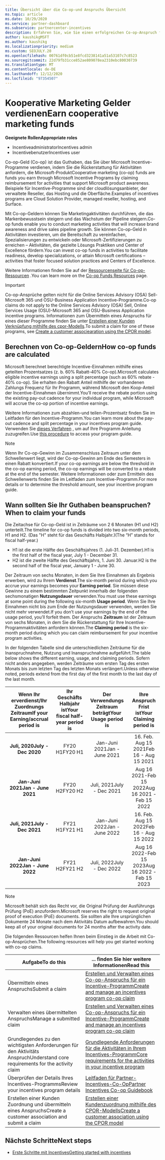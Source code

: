```yaml
---
title: Übersicht über die Co-op-und Anspruchs Übersicht
ms.topic: article
ms.date: 10/29/2020
ms.service: partner-dashboard
ms.subservice: partnercenter-incentives
description: Erfahren Sie, wie Sie einen erfolgreichen Co-op-Anspruch für ihre Anreize übermitteln, indem Sie die richtige Dokumentation, Rechnungen, Anweisungen und den Ausführungs Nachweis organisieren.
author: kaushikgMSFT
ms.author: kaushikg
ms.localizationpriority: medium
ms.custom: SEOJULY.20
ms.openlocfilehash: 00761df0cb51e8fcd3238141a51a53107c7c8523
ms.sourcegitcommit: 22d79fb31cce852ae809078ea2310ebc80030739
ms.translationtype: MT
ms.contentlocale: de-DE
ms.lasthandoff: 12/12/2020
ms.locfileid: "97354507"
---
```

# <a name="earn-cooperative-marketing-funds"></a><span data-ttu-id="0dada-103">Kooperative Marketing Gelder verdienen</span><span class="sxs-lookup"><span data-stu-id="0dada-103">Earn cooperative marketing funds</span></span>

<span data-ttu-id="0dada-104">**Geeignete Rollen**</span><span class="sxs-lookup"><span data-stu-id="0dada-104">**Appropriate roles**</span></span>

- <span data-ttu-id="0dada-105">Incentiveadministrator</span><span class="sxs-lookup"><span data-stu-id="0dada-105">Incentives admin</span></span>
- <span data-ttu-id="0dada-106">Incentivebenutzer</span><span class="sxs-lookup"><span data-stu-id="0dada-106">Incentives user</span></span>

<span data-ttu-id="0dada-107">Co-op-Geld (Co-op) ist das Guthaben, das Sie über Microsoft Incentive-Programme verdienen, indem Sie die Rückerstattung für Aktivitäten anfordern, die Microsoft-Produkt</span><span class="sxs-lookup"><span data-stu-id="0dada-107">Cooperative marketing (co-op) funds are funds you earn through Microsoft Incentive Programs by claiming reimbursement for activities that support Microsoft product awareness.</span></span> <span data-ttu-id="0dada-108">Beispiele für Incentive-Programme sind der cloudlösungsanbieter, der verwaltete Reseller, das Hosting und die Oberfläche.</span><span class="sxs-lookup"><span data-stu-id="0dada-108">Examples of incentives programs are Cloud Solution Provider, managed reseller, hosting, and Surface.</span></span>

<span data-ttu-id="0dada-109">Mit Co-op-Geldern können Sie Marketingaktivitäten durchführen, die das Markenbewusstsein steigern und das Wachstum der Pipeline steigern.</span><span class="sxs-lookup"><span data-stu-id="0dada-109">Co-op funds enable you to conduct marketing activities that will increase brand awareness and drive sales pipeline growth.</span></span> <span data-ttu-id="0dada-110">Sie können Co-op-Geld in Aktivitäten investieren, um die Bereitschaft zu vereinfachen, Spezialisierungen zu entwickeln oder Microsoft-Zertifizierungen zu erreichen – Aktivitäten, die gezielte Lösungs Praktiken und Center of Excellence fördern.</span><span class="sxs-lookup"><span data-stu-id="0dada-110">You can invest co-op funds in activities to facilitate readiness, develop specializations, or attain Microsoft certifications – activities that foster focused solution practices and Centers of Excellence.</span></span>

<span data-ttu-id="0dada-111">Weitere Informationen finden Sie auf der [Ressourcenseite für Co-op-Ressourcen](https://partner.microsoft.com/asset/collection/co-op-funds-resources#/) .</span><span class="sxs-lookup"><span data-stu-id="0dada-111">You can learn more on the [Co-op Funds Resources](https://partner.microsoft.com/asset/collection/co-op-funds-resources#/) page.</span></span>

>[!Important]
><span data-ttu-id="0dada-112">Co-op-Ansprüche gelten nicht für die Online Services Advisory (OSA) Sell-Microsoft 365 und OSU-Business Application Incentive-Programme.</span><span class="sxs-lookup"><span data-stu-id="0dada-112">Co-op claims do not apply to the Online Services Advisory (OSA) Sell, Online Services Usage (OSU)-Microsoft 365 and OSU-Business Application incentive programs.</span></span> <span data-ttu-id="0dada-113">Informationen zum Übermitteln eines Anspruchs für eines dieser Programme finden Sie unter [Erstellen einer Kunden Verknüpfung mithilfe des cpor-Modells](submit-osa-claim.md).</span><span class="sxs-lookup"><span data-stu-id="0dada-113">To submit a claim for one of these programs, see [Create a customer associearation using the CPOR model](submit-osa-claim.md).</span></span>

## <a name="how-co-op-funds-are-calculated"></a><span data-ttu-id="0dada-114">Berechnen von Co-op-Geldern</span><span class="sxs-lookup"><span data-stu-id="0dada-114">How co-op funds are calculated</span></span>

<span data-ttu-id="0dada-115">Microsoft berechnet berechtigte Incentive-Einnahmen mithilfe eines geteilten Prozentsatzes (z. b. 60% Rabatt-40% Co-op).</span><span class="sxs-lookup"><span data-stu-id="0dada-115">Microsoft calculates eligible incentive earnings using a split percentage (such as 60% rebate - 40% co-op).</span></span> <span data-ttu-id="0dada-116">Sie erhalten den Rabatt Anteil mithilfe der vorhandenen Zahlungs Frequenz für Ihr Programm, während Microsoft den Koop-Anteil der Incentive-Einnahmen übernimmt.</span><span class="sxs-lookup"><span data-stu-id="0dada-116">You’ll receive the rebate portion using the existing pay-out cadence for your individual program, while Microsoft will accrue the co-op portion of incentive earnings.</span></span>

<span data-ttu-id="0dada-117">Weitere Informationen zum abzahlen-und teilen-Prozentsatz finden Sie im Leitfaden für den Incentive-Programm.</span><span class="sxs-lookup"><span data-stu-id="0dada-117">You can learn more about the pay-out cadence and split percentage in your incentives program guide.</span></span> <span data-ttu-id="0dada-118">Verwenden Sie [dieses Verfahren](incentives-determined-your-program-eligibility.md) , um auf Ihre Programm Anleitung zuzugreifen.</span><span class="sxs-lookup"><span data-stu-id="0dada-118">Use [this procedure](incentives-determined-your-program-eligibility.md) to access your program guide.</span></span>

>[!NOTE]
><span data-ttu-id="0dada-119">Wenn Ihr Co-op-Gewinn im Zusammenschluss Zeitraum unter dem Schwellenwert liegt, wird der Co-op-Gewinn am Ende des Semesters in einen Rabatt konvertiert.</span><span class="sxs-lookup"><span data-stu-id="0dada-119">If your co-op earnings are below the threshold in the co-op earning period, the co-op earnings will be converted to a rebate at the end of the semester.</span></span> <span data-ttu-id="0dada-120">Weitere Informationen oder zum Ermitteln des Schwellenwerts finden Sie im Leitfaden zum Incentive-Programm.</span><span class="sxs-lookup"><span data-stu-id="0dada-120">For more details or to determine the threshold amount, see your incentive program guide.</span></span>

## <a name="when-to-claim-your-funds"></a><span data-ttu-id="0dada-121">Wann sollten Sie Ihr Guthaben beanspruchen?</span><span class="sxs-lookup"><span data-stu-id="0dada-121">When to claim your funds</span></span>

<span data-ttu-id="0dada-122">Die Zeitachse für Co-op-Geld ist in Zeiträume von 2 6 Monaten (H1 und H2) unterteilt.</span><span class="sxs-lookup"><span data-stu-id="0dada-122">The timeline for co-op funds is divided into two six-month periods, H1 and H2.</span></span> <span data-ttu-id="0dada-123">(Das "H" steht für das Geschäfts Halbjahr.)</span><span class="sxs-lookup"><span data-stu-id="0dada-123">(The “H” stands for fiscal half-year.)</span></span>

- <span data-ttu-id="0dada-124">H1 ist die erste Hälfte des Geschäftsjahres (1. Juli-31. Dezember).</span><span class="sxs-lookup"><span data-stu-id="0dada-124">H1 is the first half of the fiscal year, July 1 - December 31.</span></span>
- <span data-ttu-id="0dada-125">H2 ist die zweite Hälfte des Geschäftsjahrs, 1. Juni 30. Januar.</span><span class="sxs-lookup"><span data-stu-id="0dada-125">H2 is the second half of the fiscal year, January 1 - June 30.</span></span>

<span data-ttu-id="0dada-126">Der Zeitraum von sechs Monaten, in dem Sie Ihre Einnahmen als Ergebnis erwerben, wird zu Ihrem **Verdienst**.</span><span class="sxs-lookup"><span data-stu-id="0dada-126">The six-month period during which you accrue your earnings becomes your **Earning period**.</span></span> <span data-ttu-id="0dada-127">Sie müssen diese Gewinne zu einem bestimmten Zeitpunkt innerhalb der folgenden sechsmonatigen **Nutzungsdauer** verwenden.</span><span class="sxs-lookup"><span data-stu-id="0dada-127">You must use these earnings at some point during the following six-month **Usage period**.</span></span> <span data-ttu-id="0dada-128">Wenn Sie Ihre Einnahmen nicht bis zum Ende der Nutzungsdauer verwenden, werden Sie nicht mehr verwendet.</span><span class="sxs-lookup"><span data-stu-id="0dada-128">If you don’t use your earnings by the end of the usage period, you’ll forfeit them.</span></span> <span data-ttu-id="0dada-129">Der Anspruchs **Zeitraum** ist der Zeitraum von sechs Monaten, in dem Sie die Rückerstattung für Ihre Incentive-Programmaktivitäten anfordern können.</span><span class="sxs-lookup"><span data-stu-id="0dada-129">The **Claiming period** is the six-month period during which you can claim reimbursement for your incentive program activities.</span></span>

<span data-ttu-id="0dada-130">In der folgenden Tabelle sind die unterschiedlichen Zeiträume für die Inanspruchnahme, Nutzung und Inanspruchnahme aufgeführt.</span><span class="sxs-lookup"><span data-stu-id="0dada-130">The table below shows the different earning, usage, and claiming periods.</span></span> <span data-ttu-id="0dada-131">Sofern nicht anders angegeben, werden Zeiträume vom ersten Tag des ersten Monats bis zum letzten Tag des letzten Monats verlängert.</span><span class="sxs-lookup"><span data-stu-id="0dada-131">Unless otherwise noted, periods extend from the first day of the first month to the last day of the last month.</span></span>

|  <span data-ttu-id="0dada-132">Wenn Ihr erverdienst/Ihr Zuordnungs Zeitraum</span><span class="sxs-lookup"><span data-stu-id="0dada-132">If your Earning/accrual period is</span></span>  |<span data-ttu-id="0dada-133">Ihr Geschäfts Halbjahr ist</span><span class="sxs-lookup"><span data-stu-id="0dada-133">Your fiscal half-year period is</span></span>  |  <span data-ttu-id="0dada-134">Der Verwendungs Zeitraum beträgt</span><span class="sxs-lookup"><span data-stu-id="0dada-134">Your Usage period is</span></span>  |  <span data-ttu-id="0dada-135">Ihre Anspruch Frist ist</span><span class="sxs-lookup"><span data-stu-id="0dada-135">Your Claiming period is</span></span>  |
| :-----------: | :-----------: | :-----------: | :-----------: |
|<span data-ttu-id="0dada-136">**Juli, 2020**</span><span class="sxs-lookup"><span data-stu-id="0dada-136">**July - Dec 2020**</span></span>| <span data-ttu-id="0dada-137">FY20 H1</span><span class="sxs-lookup"><span data-stu-id="0dada-137">FY20 H1</span></span>  |  <span data-ttu-id="0dada-138">Jan-Juni 2021</span><span class="sxs-lookup"><span data-stu-id="0dada-138">Jan - June 2021</span></span>  |  <span data-ttu-id="0dada-139">16. Feb. Aug 15 2021</span><span class="sxs-lookup"><span data-stu-id="0dada-139">Feb 16 - Aug 15 2021</span></span>  |
|<span data-ttu-id="0dada-140">**Jan-Juni 2021**</span><span class="sxs-lookup"><span data-stu-id="0dada-140">**Jan - June 2021**</span></span> |  <span data-ttu-id="0dada-141">FY20 H2</span><span class="sxs-lookup"><span data-stu-id="0dada-141">FY20 H2</span></span>  |  <span data-ttu-id="0dada-142">Juli, 2021</span><span class="sxs-lookup"><span data-stu-id="0dada-142">July - Dec 2021</span></span>  |  <span data-ttu-id="0dada-143">Aug 16 2021-Feb 15 2022</span><span class="sxs-lookup"><span data-stu-id="0dada-143">Aug 16 2021 - Feb 15 2022</span></span>  |
|<span data-ttu-id="0dada-144">**Juli, 2021**</span><span class="sxs-lookup"><span data-stu-id="0dada-144">**July - Dec 2021**</span></span>|  <span data-ttu-id="0dada-145">FY21 H1</span><span class="sxs-lookup"><span data-stu-id="0dada-145">FY21 H1</span></span>  |  <span data-ttu-id="0dada-146">Jan-Juni 2022</span><span class="sxs-lookup"><span data-stu-id="0dada-146">Jan - June 2022</span></span>  |  <span data-ttu-id="0dada-147">16. Feb. Aug 15 2022</span><span class="sxs-lookup"><span data-stu-id="0dada-147">Feb 16 - Aug 15 2022</span></span>  |
|<span data-ttu-id="0dada-148">**Jan-Juni 2022**</span><span class="sxs-lookup"><span data-stu-id="0dada-148">**Jan - June 2022**</span></span> |  <span data-ttu-id="0dada-149">FY21 H2</span><span class="sxs-lookup"><span data-stu-id="0dada-149">FY21 H2</span></span>  |  <span data-ttu-id="0dada-150">Juli, 2022</span><span class="sxs-lookup"><span data-stu-id="0dada-150">July - Dec 2022</span></span>  |  <span data-ttu-id="0dada-151">Aug 16 2022-Feb 15 2023</span><span class="sxs-lookup"><span data-stu-id="0dada-151">Aug 16 2022 - Feb 15 2023</span></span>  |

>[!NOTE]
><span data-ttu-id="0dada-152">Microsoft behält sich das Recht vor, die Original Prüfung der Ausführungs Prüfung (PoE) anzufordern.</span><span class="sxs-lookup"><span data-stu-id="0dada-152">Microsoft reserves the right to request original proof of execution (PoE) documents.</span></span> <span data-ttu-id="0dada-153">Sie sollten alle Ihre ursprünglichen Dokumente 24 Monate nach dem Aktivitäts Datum aufbewahren.</span><span class="sxs-lookup"><span data-stu-id="0dada-153">You should keep all of your original documents for 24 months after the activity date.</span></span>

<span data-ttu-id="0dada-154">Die folgenden Ressourcen helfen Ihnen beim Einstieg in die Arbeit mit Co-op-Ansprüchen.</span><span class="sxs-lookup"><span data-stu-id="0dada-154">The following resources will help you get started working with co-op claims.</span></span>

| <span data-ttu-id="0dada-155">Aufgabe</span><span class="sxs-lookup"><span data-stu-id="0dada-155">To do this</span></span> | <span data-ttu-id="0dada-156">... finden Sie hier weitere Informationen</span><span class="sxs-lookup"><span data-stu-id="0dada-156">Read this</span></span> |
| ------ | ----------- |
| <span data-ttu-id="0dada-157">Übermitteln eines Anspruchs</span><span class="sxs-lookup"><span data-stu-id="0dada-157">Submit a claim</span></span> |  [<span data-ttu-id="0dada-158">Erstellen und Verwalten eines Co-op-Anspruchs für ein Incentive-Programm</span><span class="sxs-lookup"><span data-stu-id="0dada-158">Create and manage an incentives program co-op claim</span></span>](create-incentives-claims.md)  |
| <span data-ttu-id="0dada-159">Verwalten eines übermittelten Anspruchs</span><span class="sxs-lookup"><span data-stu-id="0dada-159">Manage a submitted claim</span></span> | [<span data-ttu-id="0dada-160">Erstellen und Verwalten eines Co-op-Anspruchs für ein Incentive-Programm</span><span class="sxs-lookup"><span data-stu-id="0dada-160">Create and manage an incentives program co-op claim</span></span>](create-incentives-claims.md)    |
| <span data-ttu-id="0dada-161">Grundlegendes zu den wichtigsten Anforderungen für den Aktivitäts Anspruch</span><span class="sxs-lookup"><span data-stu-id="0dada-161">Understand core requirements for the activity claim</span></span> | [<span data-ttu-id="0dada-162">Grundlegende Anforderungen für die Aktivitäten in Ihrem Incentives-Programm</span><span class="sxs-lookup"><span data-stu-id="0dada-162">Core requirements for the activities in your incentive program</span></span>](core-requirements.md)   |
| <span data-ttu-id="0dada-163">Überprüfen der Details Ihres Incentives-Programms</span><span class="sxs-lookup"><span data-stu-id="0dada-163">Review your incentives program details</span></span> | [<span data-ttu-id="0dada-164">Leitfaden für Partner-Incentives-Co-Op</span><span class="sxs-lookup"><span data-stu-id="0dada-164">Partner Incentives Co-op Guidebook</span></span>](https://assetsprod.microsoft.com/co-op-guidebook.pdf)  |
| <span data-ttu-id="0dada-165">Erstellen einer Kunden Zuordnung und übermitteln eines Anspruchs</span><span class="sxs-lookup"><span data-stu-id="0dada-165">Create a customer association and submit a claim</span></span> | [<span data-ttu-id="0dada-166">Erstellen einer Kundenzuordnung mithilfe des CPOR-Modells</span><span class="sxs-lookup"><span data-stu-id="0dada-166">Create a customer association using the CPOR model</span></span>](submit-osa-claim.md)   |

## <a name="next-steps"></a><span data-ttu-id="0dada-167">Nächste Schritte</span><span class="sxs-lookup"><span data-stu-id="0dada-167">Next steps</span></span>

- [<span data-ttu-id="0dada-168">Erste Schritte mit Incentives</span><span class="sxs-lookup"><span data-stu-id="0dada-168">Getting started with incentives</span></span>](incentives-get-started-intro.md)
